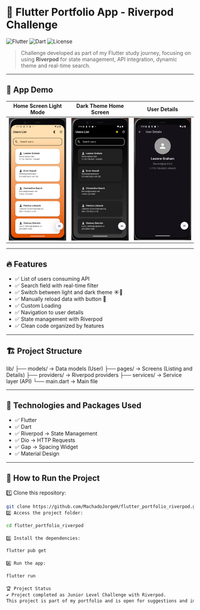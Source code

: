 # 🚀 Flutter Portfolio App - Riverpod Challenge

![Flutter](https://img.shields.io/badge/Flutter-3.19-blue?logo=flutter&logoColor=white)
![Dart](https://img.shields.io/badge/Dart-3.3-blue?logo=dart&logoColor=white)
![License](https://img.shields.io/badge/license-MIT-green)

> Challenge developed as part of my Flutter study journey, focusing on using **Riverpod** for state management, API integration, dynamic theme and real-time search.

---

## 📱 **App Demo**

| Home Screen Light Mode | Dark Theme Home Screen | User Details |
|:-------------:|:--------------------:|:-------------------------:|
| ![Tela1](assets/images/flutter-challenge1.png) | ![Tela2](assets/images/flutter-challenge2.png) | ![Tela3](assets/images/flutter-challenge3.png) |

---

## 🔥 **Features**

- ✅ List of users consuming API
- ✅ Search field with real-time filter
- ✅ Switch between light and dark theme ☀️🌙
- ✅ Manually reload data with button 🔄
- ✅ Custom Loading
- ✅ Navigation to user details
- ✅ State management with Riverpod
- ✅ Clean code organized by features

---

## 🏗️ **Project Structure**

lib/
├── models/ → Data models (User)
├── pages/ → Screens (Listing and Details)
├── providers/ → Riverpod providers
├── services/ → Service layer (API)
└── main.dart → Main file

---

## 🎯 **Technologies and Packages Used**

- ✅ Flutter
- ✅ Dart
- ✅ Riverpod → State Management
- ✅ Dio → HTTP Requests
- ✅ Gap → Spacing Widget
- ✅ Material Design

---

## 🚀 **How ​​to Run the Project**

1️⃣ Clone this repository:

```bash
git clone https://github.com/MachadoJorgeH/flutter_portfolio_riverpod.git
2️⃣ Access the project folder:

cd flutter_portfolio_riverpod

3️⃣ Install the dependencies:

flutter pub get

4️⃣ Run the app:

flutter run

🏆 Project Status
✔️ Project completed as Junior Level Challenge with Riverpod.
This project is part of my portfolio and is open for suggestions and improvements.
